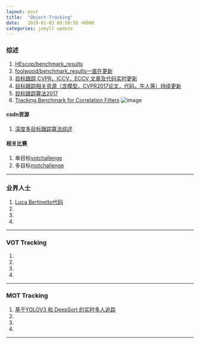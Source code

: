 ```yaml
---
layout: post
title:  "Object-Tracking"
date:   2019-01-03 09:50:58 +0800
categories: jekyll update
---
```

### 综述
1. [HEscop/benchmark_results](https://github.com/HEscop/benchmark_results)
2. [foolwood/benchmark_results一直在更新](https://github.com/foolwood/benchmark_results)
3. [目标跟踪 CVPR，ICCV，ECCV 文章及代码实时更新](http://bbs.cvmart.net/topics/198/targettracking#3)   
4. [目标跟踪相关资源（含模型，CVPR2017论文，代码，牛人等）持续更新](https://zhuanlan.zhihu.com/p/27292838)  
5. [目标跟踪算法2017](https://blog.csdn.net/huixingshao/article/details/78244838) 
6. [Tracking Benchmark for Correlation Filters](https://github.com/HEscop/TBCF)
![image](https://github.com/liuliu408/tracking/blob/master/Correlation_Filtersxx.jpg) 

#### csdn资源
1. [深度多目标跟踪算法综述](https://blog.csdn.net/SIGAI_CSDN/article/details/83303643)

#### 相关比赛
1. 单目标[votchallenge](http://www.votchallenge.net/) 
2. 多目标[motchallenge](https://motchallenge.net/) 
----
### 业界人士
1. [Luca Bertinetto代码](https://github.com/bertinetto)
2. []()
3. []()
4. []()
----
### VOT Tracking
1. []()
2. []()
3. []()
4. []()
----
### MOT Tracking
1. [基于YOLOV3 和 DeepSort 的实时多人追踪](https://www.aiuai.cn/aifarm778.html)
2. []()
3. []()
4. []()
----
